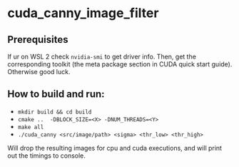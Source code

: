 # cuda_canny_image_filter
## Prerequisites
If ur on WSL 2 check `nvidia-smi` to get driver info. Then, get the corresponding toolkit (the meta package section in CUDA quick start guide).
Otherwise good luck.

## How to build and run:
- `mkdir build && cd build`
- `cmake ..  -DBLOCK_SIZE=<X> -DNUM_THREADS=<Y>`
- `make all`
- `./cuda_canny <src/image/path> <sigma> <thr_low> <thr_high>`

Will drop the resulting images for cpu and cuda executions, and will print out the timings to console.
